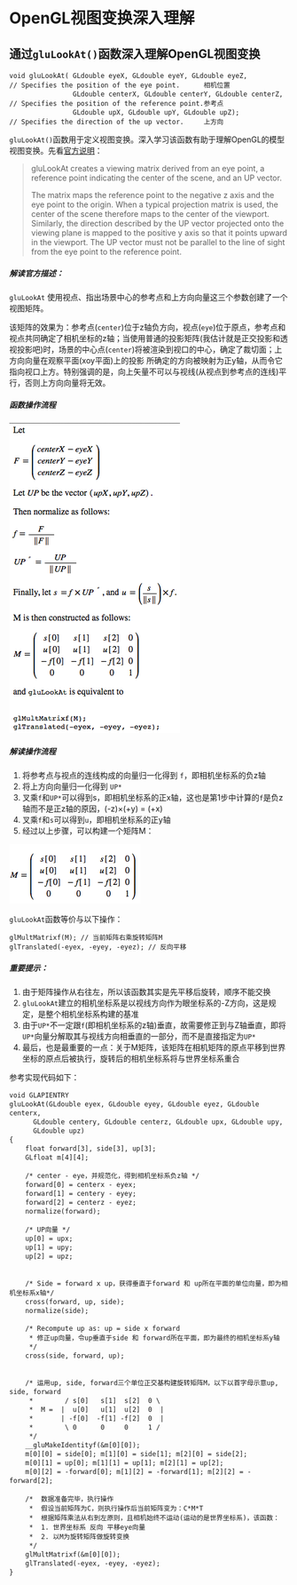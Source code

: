 # OpenGL视图变换深入理解

## 通过`gluLookAt()`函数深入理解OpenGL视图变换

```
void gluLookAt(	GLdouble eyeX, GLdouble eyeY, GLdouble eyeZ,           // Specifies the position of the eye point.      相机位置
   	            GLdouble centerX, GLdouble centerY, GLdouble centerZ,  // Specifies the position of the reference point.参考点
   	            GLdouble upX, GLdouble upY, GLdouble upZ);             // Specifies the direction of the up vector.     上方向
``` 	              



`gluLookAt()`函数用于定义视图变换。深入学习该函数有助于理解OpenGL的模型视图变换。先看[官方说明](https://www.opengl.org/sdk/docs/man2/xhtml/gluLookAt.xml)：


> gluLookAt creates a viewing matrix derived from an eye point, a reference point indicating the center of the scene, and an UP vector.
> 
> The matrix maps the reference point to the negative z axis and the eye point to the origin. When a typical projection matrix is used, the center of the scene therefore maps to the center of the viewport. Similarly, the direction described by the UP vector projected onto the viewing plane is mapped to the positive y axis so that it points upward in the viewport. The UP vector must not be parallel to the line of sight from the eye point to the reference point.

##### 解读官方描述：

`gluLookAt` 使用视点、指出场景中心的参考点和上方向向量这三个参数创建了一个视图矩阵。

该矩阵的效果为：参考点(`center`)位于z轴负方向，视点(`eye`)位于原点，参考点和视点共同确定了相机坐标的z轴；当使用普通的投影矩阵(我估计就是正交投影和透视投影吧)时，场景的中心点(`center`)将被渲染到视口的中心，确定了裁切面；上方向向量在观察平面(xoy平面)上的投影 所确定的方向被映射为正y轴，从而令它指向视口上方。特别强调的是，向上矢量不可以与视线(从视点到参考点的连线)平行，否则上方向向量将无效。

##### 函数操作流程

![gluLookAt Description](Images/gluLookAtDesc.png)

##### 解读操作流程

1. 将参考点与视点的连线构成的向量归一化得到 `f`，即相机坐标系的负z轴
2. 将上方向向量归一化得到 `UP*`
3. 叉乘`f`和`UP*`可以得到s，即相机坐标系的正x轴，这也是第1步中计算的`f`是负z轴而不是正z轴的原因，(-z)×(+y) = (+x)
4. 叉乘`f`和`s`可以得到`u`，即相机坐标系的正y轴
5. 经过以上步骤，可以构建一个矩阵M：

![M矩阵](Images/gluLookAtM.png)


`gluLookAt`函数等价与以下操作：

```
glMultMatrixf(M); // 当前矩阵右乘旋转矩阵M
glTranslated(-eyex, -eyey, -eyez); // 反向平移
```

##### 重要提示：

1. 由于矩阵操作从右往左，所以该函数其实是先平移后旋转，顺序不能交换
2. `gluLookAt`建立的相机坐标系是以视线方向作为眼坐标系的-Z方向，这是规定，是整个相机坐标系构建的基准
3. 由于`UP*`不一定跟`f`(即相机坐标系的z轴)垂直，故需要修正到与Z轴垂直，即将`UP*`向量分解取其与视线方向相垂直的一部分，而不是直接指定为`UP*`
4. 最后，也是最重要的一点：关于M矩阵，该矩阵在相机矩阵的原点平移到世界坐标的原点后被执行，旋转后的相机坐标系将与世界坐标系重合

参考实现代码如下：

```
void GLAPIENTRY
gluLookAt(GLdouble eyex, GLdouble eyey, GLdouble eyez, GLdouble centerx,
      GLdouble centery, GLdouble centerz, GLdouble upx, GLdouble upy,
      GLdouble upz)
{
    float forward[3], side[3], up[3];
    GLfloat m[4][4];
    
    /* center - eye，并规范化，得到相机坐标系负z轴 */
    forward[0] = centerx - eyex;
    forward[1] = centery - eyey;
    forward[2] = centerz - eyez;
    normalize(forward);
    
    /* UP向量 */
    up[0] = upx;
    up[1] = upy;
    up[2] = upz;
 
    
    /* Side = forward x up，获得垂直于forward 和 up所在平面的单位向量，即为相机坐标系x轴*/
    cross(forward, up, side);
    normalize(side);
 
    /* Recompute up as: up = side x forward 
     * 修正up向量，令up垂直于side 和 forward所在平面，即为最终的相机坐标系y轴
     */
    cross(side, forward, up);
    
    
    /* 运用up, side, forward三个单位正交基构建旋转矩阵M，以下以首字母示意up, side, forward
     *        / s[0]   s[1]  s[2]  0 \
     *  M =  |  u[0]   u[1]  u[2]  0  |
     *       | -f[0]  -f[1] -f[2]  0  |
     *        \ 0      0     0     1 /
     */
    __gluMakeIdentityf(&m[0][0]);
    m[0][0] = side[0]; m[1][0] = side[1]; m[2][0] = side[2];
    m[0][1] = up[0]; m[1][1] = up[1]; m[2][1] = up[2];
    m[0][2] = -forward[0]; m[1][2] = -forward[1]; m[2][2] = -forward[2];
    
    /*  数据准备完毕，执行操作 
     *  假设当前矩阵为C，则执行操作后当前矩阵变为：C*M*T
     *  根据矩阵乘法从右到左原则，且相机始终不运动(运动的是世界坐标系)，该函数：
     *  1. 世界坐标系 反向 平移eye向量
     *  2. 以M为旋转矩阵做旋转变换
     */
    glMultMatrixf(&m[0][0]);
    glTranslated(-eyex, -eyey, -eyez);
}
```
